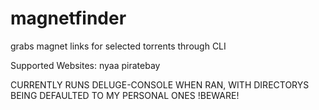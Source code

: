 # magnetfinder
grabs magnet links for selected torrents through CLI

Supported Websites:
  nyaa 
  piratebay

CURRENTLY RUNS DELUGE-CONSOLE WHEN RAN, WITH DIRECTORYS BEING DEFAULTED TO MY PERSONAL ONES
!BEWARE!

